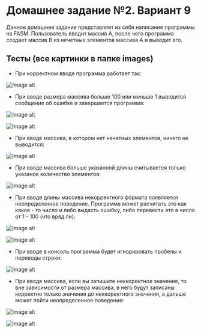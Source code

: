 # Домашнее задание №2. Вариант 9
Данное домашнее задание представляет из себя написание программы на FASM. Пользователь вводит массив А, после чего программа создает массив В из нечетных элементов массива А и выводит его.

## Тесты (все картинки в папке images)

* При корректном вводе программа работает так:

![Image alt](https://github.com/116j/HSE_FCS_SE-ADS/blob/master/task02/images/norm.png)

* При вводе размера массива больше 100 или меньше 1 выводится сообщение об ошибке и завершается программа:

![Image alt](https://github.com/116j/HSE_FCS_SE-ADS/blob/master/task02/images/errorL.png)

![Image alt](https://github.com/116j/HSE_FCS_SE-ADS/blob/master/task02/images/errorG.png)

* При вводе массива, в котором нет нечетных элементов, ничего не выводится:

![Image alt](https://github.com/116j/HSE_FCS_SE-ADS/blob/master/task02/images/none.png)

* При вводе массива больше указанной длины считывается только указаное количество элементов:

![Image alt](https://github.com/116j/HSE_FCS_SE-ADS/blob/master/task02/images/moretS.png)

* При вводе длины массива некорректного формата появляется неопределенное поведение. Программа может расчитать это как какое - то число и либо выдасть ошибку, либо перевести это в число от 1 - 100 (что вряд ли):

![Image alt](https://github.com/116j/HSE_FCS_SE-ADS/blob/master/task02/images/wordsErrorG.png)

![Image alt](https://github.com/116j/HSE_FCS_SE-ADS/blob/master/task02/images/wordsErrorL.png)

* При вводе в консоль программа будет игнорировать пробелы и переводы строки:

![Image alt](https://github.com/116j/HSE_FCS_SE-ADS/blob/master/task02/images/strangeInput.png)

* При вводе массива, если вы запишите неккоректное значение, то вне зависимости от размера массива, в него будут записаны корректно только значения до неккоректного значения, а дальше может пойти неопределенное поведение:

![Image alt](https://github.com/116j/HSE_FCS_SE-ADS/blob/master/task02/images/strangeInput2.png)

![Image alt](https://github.com/116j/HSE_FCS_SE-ADS/blob/master/task02/images/strangeInput3.png)
